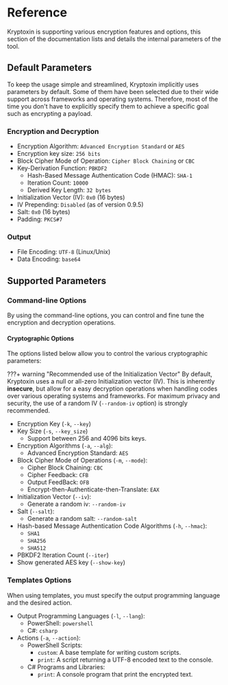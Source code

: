 # Reference

Kryptoxin is supporting various encryption features and options, this section of the documentation lists and details the internal parameters of the tool.

## Default Parameters

To keep the usage simple and streamlined, Kryptoxin implicitly uses parameters by default. Some of them have been selected due to their wide support across frameworks and operating systems. Therefore, most of the time you don't have to explicitly specify them to achieve a specific goal such as encrypting a payload.

### Encryption and Decryption

* Encryption Algorithm: `Advanced Encryption Standard` or `AES`
* Encryption key size: `256 bits`
* Block Cipher Mode of Operation: `Cipher Block Chaining` or `CBC`
* Key-Derivation Function: `PBKDF2`
    * Hash-Based Message Authentication Code (HMAC): `SHA-1`
    * Iteration Count: `10000`
    * Derived Key Length: `32 bytes`
* Initialization Vector (IV): `0x0` (16 bytes)
* IV Prepending: `Disabled` (as of version 0.9.5)
* Salt: `0x0` (16 bytes)
* Padding: `PKCS#7`

### Output

* File Encoding: `UTF-8` (Linux/Unix)
* Data Encoding: `base64`

## Supported Parameters

### Command-line Options

By using the command-line options, you can control and fine tune the encryption and decryption operations.

#### Cryptographic Options

The options listed below allow you to control the various cryptographic parameters:

???+ warning "Recommended use of the Initialization Vector"
    By default, Kryptoxin uses a null or all-zero Initialization vector (IV). This is inherently **insecure**, but allow for a easy decryption operations when handling codes over various operating systems and frameworks. For maximum privacy and security, the use of a random IV (`--random-iv` option) is strongly recommended.

* Encryption Key (`-k`, `--key`)
* Key Size (`-s`, `--key_size`)
    * Support between 256 and 4096 bits keys.
* Encryption Algorithms (`-a`, `--alg`):
    * Advanced Encryption Standard: `AES`
* Block Cipher Mode of Operations (`-m`, `--mode`):
    * Cipher Block Chaining: `CBC`
    * Cipher Feedback: `CFB`
    * Output FeedBack: `OFB`
    * Encrypt-then-Authenticate-then-Translate: `EAX`
* Initialization Vector (`--iv`):
    * Generate a random iv: `--random-iv`
* Salt (`--salt`):
    * Generate a random salt: `--random-salt`
* Hash-based Message Authentication Code Algorithms (`-h`, `--hmac`):
    * `SHA1`
    * `SHA256`
    * `SHA512`
* PBKDF2 Iteration Count (`--iter`)
* Show generated AES key (`--show-key`)


### Templates Options

When using templates, you must specify the output programming language and the desired action.

* Output Programming Languages (`-l`, `--lang`):
    * PowerShell: `powershell`
    * C#: `csharp`
* Actions (`-a`, `--action`):
    * PowerShell Scripts:
        * `custom`: A base template for writing custom scripts.
        * `print`: A script returning a UTF-8 encoded text to the console.
    * C# Programs and Libraries:
        * `print`: A console program that print the encrypted text.
